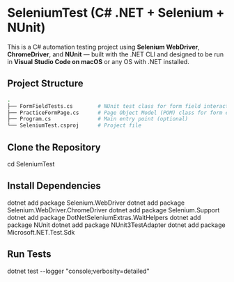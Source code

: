 # SeleniumTest (C# .NET + Selenium + NUnit)

This is a C# automation testing project using **Selenium WebDriver**, **ChromeDriver**, and **NUnit** — built with the .NET CLI and designed to be run in **Visual Studio Code on macOS** or any OS with .NET installed.


## Project Structure

```bash
.
├── FormFieldTests.cs        # NUnit test class for form field interactions
├── PracticeFormPage.cs      # Page Object Model (POM) class for form elements
├── Program.cs               # Main entry point (optional)
└── SeleniumTest.csproj      # Project file

```

## Clone the Repository

cd SeleniumTest


## Install Dependencies

dotnet add package Selenium.WebDriver
dotnet add package Selenium.WebDriver.ChromeDriver
dotnet add package Selenium.Support
dotnet add package DotNetSeleniumExtras.WaitHelpers
dotnet add package NUnit
dotnet add package NUnit3TestAdapter
dotnet add package Microsoft.NET.Test.Sdk

## Run Tests

dotnet test --logger "console;verbosity=detailed"
